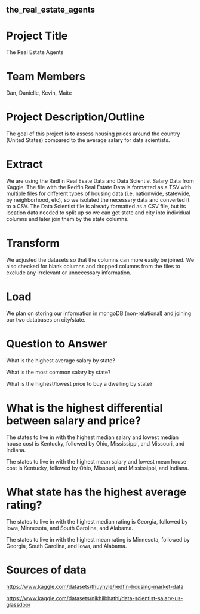 ## the_real_estate_agents
# Project Title 
The Real Estate Agents

# Team Members
Dan, Danielle, Kevin, Maite

# Project Description/Outline
The goal of this project is to assess housing prices around the country (United States) compared to the average salary for data scientists. 

# Extract
We are using the Redfin Real Esate Data and Data Scientist Salary Data from Kaggle. The file with the Redfin Real Estate Data is formatted as a TSV with multiple files for different types of housing data (i.e. nationwide, statewide, by neighborhood, etc), so we isolated the necessary data and converted it to a CSV. The Data Scientist file is already formatted as a CSV file, but its location data needed to split up so we can get state and city into individual columns and later join them by the state columns.

# Transform
We adjusted the datasets so that the columns can more easily be joined. We also checked for blank columns and dropped columns from the files to exclude any irrelevant or unnecessary information.

# Load
We plan on storing our information in mongoDB (non-relational) and joining our two databases on city/state.

# Question to Answer
What is the highest average salary by state?

What is the most common salary by state?

What is the highest/lowest price to buy a dwelling by state?

# What is the highest differential between salary and price?
The states to live in with the highest median salary and lowest median house cost is Kentucky, followed by Ohio, Mississippi, and Missouri, and Indiana.

The states to live in with the highest mean salary and lowest mean house cost is Kentucky, followed by Ohio, Missouri, and Mississippi, and Indiana.

# What state has the highest average rating?
The states to live in with the highest median rating is Georgia, followed by Iowa, Minnesota, and South Carolina, and Alabama.

The states to live in with the highest mean rating is Minnesota, followed by Georgia, South Carolina, and Iowa, and Alabama.

# Sources of data

https://www.kaggle.com/datasets/thuynyle/redfin-housing-market-data

https://www.kaggle.com/datasets/nikhilbhathi/data-scientist-salary-us-glassdoor
